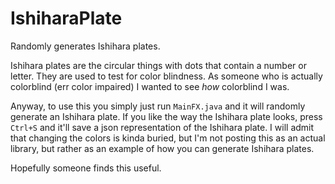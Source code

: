 # IshiharaPlate
 Randomly generates Ishihara plates.
 
 Ishihara plates are the circular things with dots that contain a number or letter. They are used to test for color blindness.
 As someone who is actually colorblind (err color impaired) I wanted to see *how* colorblind I was. 
 
 Anyway, to use this you simply just run `MainFX.java` and it will randomly generate an Ishihara plate. If you like the way the Ishihara plate looks, press `Ctrl+S` and it'll save a json representation of the Ishihara plate.
 I will admit that changing the colors is kinda buried, but I'm not posting this as an actual library, but rather as an example of how you can generate Ishihara plates.
 
 Hopefully someone finds this useful.
